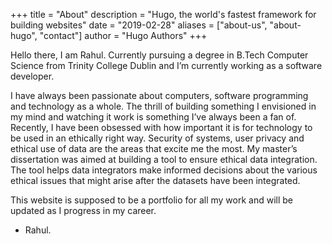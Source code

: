 +++
title = "About"
description = "Hugo, the world's fastest framework for building websites"
date = "2019-02-28"
aliases = ["about-us", "about-hugo", "contact"]
author = "Hugo Authors"
+++

Hello there, I am Rahul. Currently pursuing a degree in B.Tech Computer Science from Trinity College Dublin and I’m currently working as a software developer.

I have always been passionate about computers, software programming and technology as a whole. The thrill of building something I envisioned in my mind and watching it work is something I’ve always been a fan of. Recently, I have been obsessed with how important it is for technology to be used in an ethically right way. Security of systems, user privacy and ethical use of data are the areas that excite me the most. My master’s dissertation was aimed at building a tool to ensure ethical data integration. The tool helps data integrators make informed decisions about the various ethical issues that might arise after the datasets have been integrated.

This website is supposed to be a portfolio for all my work and will be updated as I progress in my career.

- Rahul.


